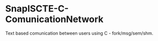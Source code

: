 # SnapISCTE-C-ComunicationNetwork
Text based comunication between users using C - fork/msg/sem/shm.
